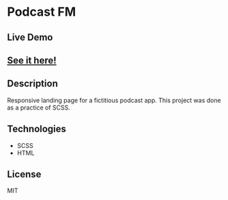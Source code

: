 # Podcast FM

## Live Demo
## <a href="https://delivery-app-alejove.netlify.app/" target="_blank" >See it here!</a>

## Description

Responsive landing page for a fictitious podcast app. This project was done as a practice of SCSS.

##  Technologies

- SCSS
- HTML

## License

MIT